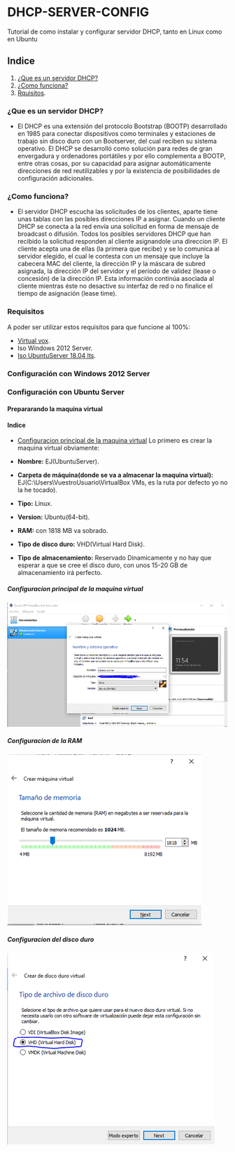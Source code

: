 # DHCP-SERVER-CONFIG
Tutorial de como instalar y configurar servidor DHCP, tanto en Linux como en Ubuntu

## Indice

1. [¿Que es un servidor DHCP?](#¿Que-es-un-servidor-DHCP?)
2. [¿Como funciona?](#¿Como-funciona?)
3. [Rquisitos](#Requisitos).
### ¿Que es un servidor DHCP?

- El DHCP es una extensión del protocolo Bootstrap (BOOTP) desarrollado en 1985 para conectar dispositivos como terminales y estaciones de trabajo sin disco duro con un Bootserver, del cual reciben su sistema operativo. El DHCP se desarrolló como solución para redes de gran envergadura y ordenadores portátiles y por ello complementa a BOOTP, entre otras cosas, por su capacidad para asignar automáticamente direcciones de red reutilizables y por la existencia de posibilidades de configuración adicionales.

### ¿Como funciona?

- El servidor DHCP escucha las solicitudes de los clientes, aparte tiene unas tablas con las posibles direcciones IP a asignar. Cuando un cliente DHCP se conecta a la red envía una solicitud en forma de mensaje de broadcast o difusión. Todos los posibles servidores DHCP que han recibido la solicitud responden al cliente asignandole una direccion IP. El cliente acepta una de ellas (la primera que recibe) y se lo comunica al servidor elegido, el cual le contesta con un mensaje que incluye la cabecera MAC del cliente, la dirección IP y la máscara de subred asignada, la dirección IP del servidor y el período de validez (lease o concesión) de la dirección IP. Esta información continúa asociada al cliente mientras éste no desactive su interfaz de red o no finalice el tiempo de asignación (lease time).

### Requisitos
A poder ser utilizar estos requisitos para que funcione al 100%:
- [Virtual vox](https://www.virtualbox.org/wiki/Downloads).
- Iso Windows 2012 Server.
- [Iso UbuntuServer 18.04 lts](https://ubuntu.com/download/server).

### Configuración con Windows 2012 Server

### Configuración con Ubuntu Server

#### Prepararando la maquina virtual
#### Indice
- [Configuracion principal de la maquina virtual](#Configuracion-principal-de-la-maquina-virtual)
Lo primero es crear la maquina virtual obviamente:

- **Nombre:** EJ(UbuntuServer).
- **Carpeta de máquina(donde se va a almacenar la maquina virtual):** EJ(C:\Users\VuestroUsuario\VirtualBox VMs, es la ruta por defecto yo no la he tocado).
- **Tipo:** Linux.
- **Version:** Ubuntu(64-bit).
- **RAM:** con 1818 MB va sobrado.
- **Tipo de disco duro:** VHD(Virtual Hard Disk).
- **Tipo de almacenamiento:** Reservado Dinamicamente y no hay que esperar a que se cree el disco duro, con unos 15-20 GB de almacenamiento irá perfecto.
##### Configuracion principal de la maquina virtual
![Configuracion de virtual box](Screenshots/ubuntuVBoxConfig1.PNG)
##### Configuracion de la RAM
![Configuracion de virtual box](Screenshots/ubuntuVBoxConfig2.PNG)
##### Configuracion del disco duro
![Configuracion de virtual box](Screenshots/ubuntuVBoxConfig3.PNG)
